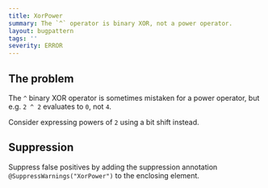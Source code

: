 ```yaml
---
title: XorPower
summary: The `^` operator is binary XOR, not a power operator.
layout: bugpattern
tags: ''
severity: ERROR
---
```


<!--
*** AUTO-GENERATED, DO NOT MODIFY ***
To make changes, edit the @BugPattern annotation or the explanation in docs/bugpattern.
-->

## The problem
The `^` binary XOR operator is sometimes mistaken for a power operator, but e.g.
`2 ^ 2` evaluates to `0`, not `4`.

Consider expressing powers of `2` using a bit shift instead.

## Suppression
Suppress false positives by adding the suppression annotation `@SuppressWarnings("XorPower")` to the enclosing element.
